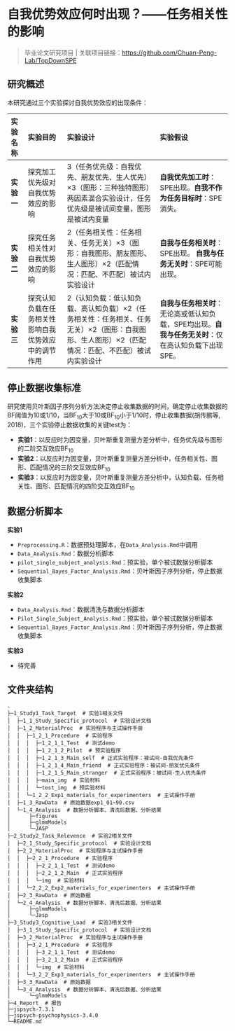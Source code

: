 # 自我优势效应何时出现？——任务相关性的影响

> 毕业论文研究项目 | 关联项目链接：https://github.com/Chuan-Peng-Lab/TopDownSPE

## 研究概述

本研究通过三个实验探讨自我优势效应的出现条件：

| 实验名称 | 实验目的 | 实验设计 | 实验假设 |
| :--- | :--- | :--- | :--- |
| **实验一** | 探究加工优先级对自我优势效应的影响 | 3（任务优先级：自我优先、朋友优先、生人优先）×3（图形：三种独特图形）两因素混合实验设计，任务优先级是被试间变量，图形是被试内变量| **自我优先加工时**：SPE出现。**自我不作为任务目标时**：SPE消失。 |
| **实验二** | 探究任务相关性对自我优势效应的影响 |2（任务相关性：任务相关、任务无关）×3（图形：自我图形、朋友图形、生人图形）×2（匹配情况：匹配、不匹配）被试内实验设计| **自我与任务相关时**：SPE出现。 **自我与任务无关时**：SPE可能出现。 |
| **实验三** | 探究认知负载在任务相关性影响自我优势效应中的调节作用 |2（认知负载：低认知负载、高认知负载）×2（任务相关性：任务相关、任务无关）×2（图形：自我图形、生人图形）×2（匹配情况：匹配、不匹配）被试内实验设计 | **自我与任务相关时**：无论高或低认知负载，SPE均出现。**自我与任务无关时**：仅在高认知负载下出现SPE。 |

## 停止数据收集标准

研究使用贝叶斯因子序列分析方法决定停止收集数据的时间，确定停止收集数据的BF阈值为10或1/10，当BF<sub>10</sub>大于10或BF<sub>10</sub>小于1/10时，停止收集数据(胡传鹏等, 2018)，三个实验停止数据收集的关键test为：

- **实验1**：以反应时为因变量，贝叶斯重复测量方差分析中，任务优先级与图形的二阶交互效应BF<sub>10</sub>
- **实验2**：以反应时为因变量，贝叶斯重复测量方差分析中，任务相关性、图形、匹配情况的三阶交互效应BF<sub>10</sub>
- **实验3**：以反应时为因变量，贝叶斯重复测量方差分析中，认知负载、任务相关性、图形、匹配情况的四阶交互效应BF<sub>10</sub>

## 数据分析脚本

**实验1**
- `Preprocessing.R`：数据预处理脚本，在`Data_Analysis.Rmd`中调用
- `Data_Analysis.Rmd`：数据分析脚本
- `pilot_single_subject_analysis.Rmd`：预实验，单个被试数据分析脚本
- `Sequential_Bayes_Factor_Analysis.Rmd`：贝叶斯因子序列分析，停止数据收集脚本

**实验2**
- `Data_Analysis.Rmd`：数据清洗与数据分析脚本
- `Pilot_Single_Subject_Analysis.Rmd`：预实验，单个被试数据分析脚本
- `Sequential_Bayes_Factor_Analysis.Rmd`：贝叶斯因子序列分析，停止数据收集脚本

**实验3**
- 待完善


## 文件夹结构
```
.
├─1_Study1_Task_Target  # 实验1相关文件     
│  ├─1_1_Study_Specific_protocol  # 实验设计文档
│  ├─1_2_MaterialProc  # 实验程序与主试操作手册
│  │  ├─1_2_1_Procedure  # 实验程序
│  │  │  ├─1_2_1_1_Test  # 测试demo
│  │  │  ├─1_2_1_2_Pilot  # 预实验程序
│  │  │  ├─1_2_1_3_Main_self  # 正式实验程序：被试间-自我优先条件
│  │  │  ├─1_2_1_4_Main_friend  # 正式实验程序：被试间-朋友优先条件
│  │  │  ├─1_2_1_5_Main_stranger  # 正式实验程序：被试间-生人优先条件
│  │  │  ├─main_img  # 实验材料
│  │  │  └─test_img  # 预实验材料
│  │  └─1_2_2_Exp1_materials_for_experimenters  # 主试操作手册
│  ├─1_3_RawData  # 原始数据exp1_01~90.csv
│  └─1_4_Analysis  # 数据分析脚本、清洗后数据、分析结果
│      ├─figures
│      ├─glmmModels
│      └─JASP
├─2_Study2_Task_Relevence  # 实验2相关文件
│  ├─2_1_Study_Specific_protocol  # 实验设计文档
│  ├─2_2_MaterialProc  # 实验程序与主试操作手册
│  │  ├─2_2_1_Procedure  # 实验程序
│  │  │  ├─2_2_1_1_Test  # 测试demo
│  │  │  ├─2_2_1_2_Main  # 正式实验程序
│  │  │  └─img  # 实验材料
│  │  └─2_2_2_Exp2_materials_for_experimenters  # 主试操作手册
│  ├─2_3_RawData  # 原始数据
│  └─2_4_Analysis  # 数据分析脚本、清洗后数据、分析结果
│      ├─glmmModels
│      └─Jasp
├─3_Study3_Cognitive_Load  # 实验3相关文件
│  ├─3_1_Study_Specific_protocol  # 实验设计文档
│  ├─3_2_MaterialProc  # 实验程序与主试操作手册
│  │  ├─3_2_1_Procedure  # 实验程序
│  │  │  ├─3_2_1_1_Test  # 测试demo
│  │  │  ├─3_2_1_2_Main  # 正式实验程序
│  │  │  └─img  # 实验材料
│  │  └─3_2_2_Exp3_materials_for_experimenters  # 主试操作手册
│  ├─3_3_RawData  # 原始数据
│  └─3_4_Analysis  # 数据分析脚本、清洗后数据、分析结果
│      └─glmmModels
├─4_Report  # 报告
├─jspsych-7.3.1  
├─jspsych-psychophysics-3.4.0
└─README.md
```

